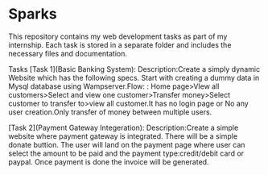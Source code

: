 # Sparks
This repository contains my web development tasks as part of my internship. Each task is stored in a separate folder and includes the necessary files and documentation.

Tasks
[Task 1](Basic Banking System): Description:Create a simply dynamic Website which has the following specs. Start with creating a dummy data in Mysql database using Wampserver.Flow: : Home page>VIew all customers>Select and view one customer>Transfer money>Select customer to transfer to>view all customer.It has no login page or No any user creation.Only transfer of money between multiple users.

[Task 2](Payment Gateway Integeration): Description:Create a simple website where payment gateway is integrated. There will be a simple donate buttion. The user will land on the payment page where user can select the amount to be paid and the payment type:credit/debit card or paypal. Once payment is done the invoice will be generated.
